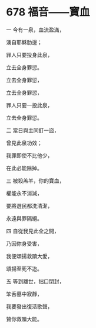 # 678 福音――寶血

一 今有一泉，血流盈滿，

湧自耶穌肋邊；

罪人只要投身此泉，

立去全身罪愆。

立去全身罪愆，

立去全身罪愆，

罪人只要一投此泉，

立去全身罪愆。

二 當日與主同釘一盜，

曾見此泉功效；

我罪即使不比他少，

在此必能除掉。

三 被殺羔羊，你的寶血，

權能永不消減，

要將選民都洗清潔，

永遠與罪隔絕。

四 自從我見此全之開，

乃因你身受害，

我便頌揚救贖大愛，

頌揚至死不迨。

五 等到離世，拙口閉封，

笨舌墓中寂靜，

我要發出復活歌聲，

贊你救贖大能。

